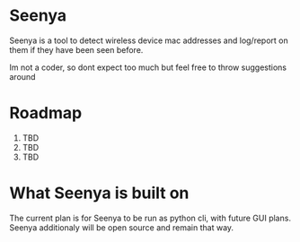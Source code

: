 # Seenya


Seenya is a tool to detect wireless device mac addresses  and log/report on them if they have been seen before.

Im not a coder, so dont expect too much but feel free to throw suggestions around


# Roadmap

1. TBD
2. TBD
3. TBD


# What Seenya is built on

The current plan is for Seenya to be run as python cli, with future GUI plans. 
Seenya additionaly will be open source and remain that  way.
